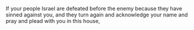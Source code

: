 If your people Israel are defeated before the enemy because they have sinned against you, and they turn again and acknowledge your name and pray and plead with you in this house,
